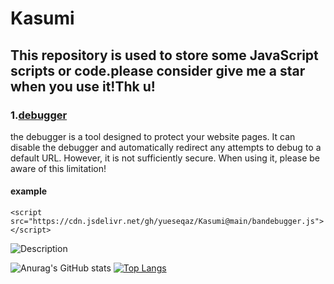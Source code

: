 # Kasumi
## This repository is used to store some JavaScript scripts or code.please consider give me a star when you use it!Thk u!

### 1.[debugger](https://github.com/yueseqaz/Kasumi/edit/main/bandebugger.js) 
the debugger is a tool designed to protect your website pages. It can disable the debugger and automatically redirect any attempts to debug to a default URL. However, it is not sufficiently secure. When using it, please be aware of this limitation!
#### example
```
<script src="https://cdn.jsdelivr.net/gh/yueseqaz/Kasumi@main/bandebugger.js"></script>
```
![Description](https://github.com/yueseqaz/Kasumi/raw/main/003.png)





![Anurag's GitHub stats](https://github-readme-stats.vercel.app/api?username=yueseqaz&show_icons=true&theme=rose)
[![Top Langs](https://github-readme-stats.vercel.app/api/top-langs/?username=yueseqaz)](https://github.com/anuraghazra/github-readme-stats)
